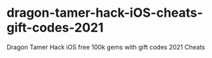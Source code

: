 # dragon-tamer-hack-iOS-cheats-gift-codes-2021
Dragon Tamer Hack iOS free 100k gems with gift codes 2021 Cheats
